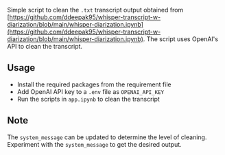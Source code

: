 Simple script to clean the `.txt` transcript output obtained from [https://github.com/ddeepak95/whisper-transcript-w-diarization/blob/main/whisper-diarization.ipynb](https://github.com/ddeepak95/whisper-transcript-w-diarization/blob/main/whisper-diarization.ipynb). The script uses OpenAI's API to clean the transcript.

## Usage

- Install the required packages from the requirement file
- Add OpenAI API key to a `.env` file as `OPENAI_API_KEY`
- Run the scripts in `app.ipynb` to clean the transcript

## Note

The `system_message` can be updated to determine the level of cleaning. Experiment with the `system_message` to get the desired output.
